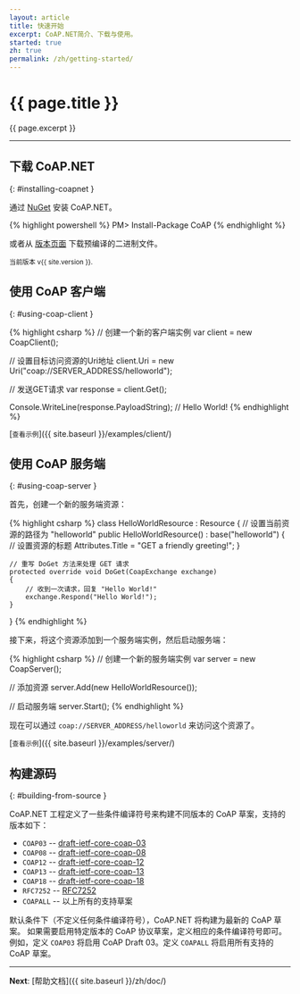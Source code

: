 ```yaml
---
layout: article
title: 快速开始
excerpt: CoAP.NET简介、下载与使用。
started: true
zh: true
permalink: /zh/getting-started/
---
```


# {{ page.title }}

{{ page.excerpt }}

------------------

## 下载 CoAP.NET
{: #installing-coapnet }

通过 [NuGet](https://www.nuget.org/packages/CoAP/) 安装 CoAP.NET。

{% highlight powershell %}
PM> Install-Package CoAP
{% endhighlight %}

或者从 [版本页面](https://github.com/smeshlink/CoAP.NET/releases/latest) 下载预编译的二进制文件。

<small>当前版本 v{{ site.version }}.</small>

## 使用 CoAP 客户端
{: #using-coap-client }

{% highlight csharp %}
// 创建一个新的客户端实例
var client = new CoapClient();

// 设置目标访问资源的Uri地址
client.Uri = new Uri("coap://SERVER_ADDRESS/helloworld");

// 发送GET请求
var response = client.Get();

Console.WriteLine(response.PayloadString);  // Hello World!
{% endhighlight %}

[`查看示例`]({{ site.baseurl }}/examples/client/)

## 使用 CoAP 服务端
{: #using-coap-server }

首先，创建一个新的服务端资源：

{% highlight csharp %}
class HelloWorldResource : Resource
{
	// 设置当前资源的路径为 "helloworld"
	public HelloWorldResource() : base("helloworld")
	{
		// 设置资源的标题
		Attributes.Title = "GET a friendly greeting!";
	}
	
	// 重写 DoGet 方法来处理 GET 请求
	protected override void DoGet(CoapExchange exchange)
	{
		// 收到一次请求，回复 "Hello World!"
		exchange.Respond("Hello World!");
	}
}
{% endhighlight %}

接下来，将这个资源添加到一个服务端实例，然后启动服务端：

{% highlight csharp %}
// 创建一个新的服务端实例
var server = new CoapServer();

// 添加资源
server.Add(new HelloWorldResource());

// 启动服务端
server.Start();
{% endhighlight %}

现在可以通过 `coap://SERVER_ADDRESS/helloworld` 来访问这个资源了。

[`查看示例`]({{ site.baseurl }}/examples/server/)

## 构建源码
{: #building-from-source }

CoAP.NET 工程定义了一些条件编译符号来构建不同版本的 CoAP 草案，支持的版本如下：

* `COAP03` -- [draft-ietf-core-coap-03](http://tools.ietf.org/html/draft-ietf-core-coap-03)
* `COAP08` -- [draft-ietf-core-coap-08](http://tools.ietf.org/html/draft-ietf-core-coap-08)
* `COAP12` -- [draft-ietf-core-coap-12](http://tools.ietf.org/html/draft-ietf-core-coap-12)
* `COAP13` -- [draft-ietf-core-coap-13](http://tools.ietf.org/html/draft-ietf-core-coap-13)
* `COAP18` -- [draft-ietf-core-coap-18](http://tools.ietf.org/html/draft-ietf-core-coap-18)
* `RFC7252` -- [RFC7252](http://tools.ietf.org/html/rfc7252)
* `COAPALL` -- 以上所有的支持草案

默认条件下（不定义任何条件编译符号），CoAP.NET 将构建为最新的 CoAP 草案。
如果需要启用特定版本的 CoAP 协议草案，定义相应的条件编译符号即可。
例如，定义 `COAP03` 将启用 CoAP Draft 03。定义 `COAPALL` 将启用所有支持的 CoAP 草案。

--------

**Next**: [帮助文档]({{ site.baseurl }}/zh/doc/)